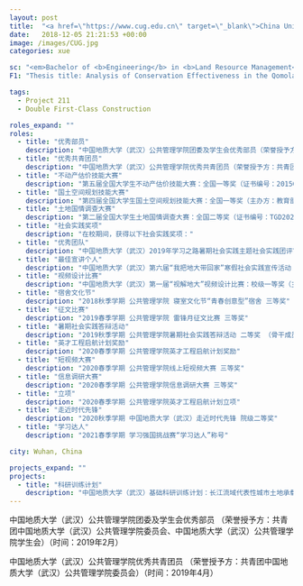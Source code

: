 ```yaml
---
layout: post
title:  "<a href=\"https://www.cug.edu.cn\" target=\"_blank\">China University of Geosciences / 中国地质大学（武汉）</a>"
date:   2018-12-05 21:21:53 +00:00
image: /images/CUG.jpg
categories: xue

sc: "<em>Bachelor of <b>Engineering</b> in <b>Land Resource Management</b>, Sep. 2018 - Jun. 2022</em>"
F1: "Thesis title: Analysis of Conservation Effectiveness in the Qomolangma National Nature Reserve Based on Land Cover Change"

tags:
  - Project 211
  - Double First-Class Construction

roles_expand: ""
roles:
  - title: "优秀部员"
    description: "中国地质大学（武汉）公共管理学院团委及学生会优秀部员（荣誉授予方：共青团中国地质大学（武汉）公共管理学院委员会、中国地质大学（武汉）公共管理学院学生会）（时间：2019年2月）"
  - title: "优秀共青团员"
    description: "中国地质大学（武汉）公共管理学院优秀共青团员（荣誉授予方：共青团中国地质大学（武汉）公共管理学院委员会）（时间：2019年4月）"
  - title: "不动产估价技能大赛"
    description: "第五届全国大学生不动产估价技能大赛：全国一等奖（证书编号：2015GJDS0005）（主办方：教育部高等学校公共管理类专业教学指导委员会、全国高校土地资源管理院长（系主任）联席会）（时间：2021年7月17日）"
  - title: "国土空间规划技能大赛"
    description: "第四届全国大学生国土空间规划技能大赛：全国一等奖（主办方：教育部高等学校公共管理类学科专业教学指导委员会、全国高校土地资源管理院长（系主任）联席会、中国土地学会土地规划分会）（时间：2021年6月19日）"
  - title: "土地国情调查大赛"
    description: "第二届全国大学生土地国情调查大赛：全国二等奖（证书编号：TGD202013）（主办方：教育部高等学校公共管理类学科专业教学指导委员会、中国土地学会土地经济分会、中国土地协会科普工作委员会）（时间：2020年11月15日）"
  - title: "社会实践奖项"
    description: "在校期间，获得以下社会实践奖项："
  - title: "优秀团队"
    description: "中国地质大学（武汉）2019年学习之路暑期社会实践主题社会实践团评审报告会：校级优秀团队（主办方：中共中国地质大学（武汉）委员会宣传部、共青团中国地质大学（武汉）委员会、共青团中国地质大学（武汉）委员会学生工作部、中国地质大学（武汉）学生就业创业指导处）（时间：2019年12月）"
  - title: "最佳宣讲个人"
    description: "中国地质大学（武汉）第六届“我把地大带回家”寒假社会实践宣传活动：特等奖暨“最佳宣讲个人”称号（主办方：中国地质大学（武汉）学生工作处，中国地质大学（武汉）招生办公室）（时间：2019年4月）"
  - title: "视频设计比赛"
    description: "中国地质大学（武汉）第一届“视解地大”视频设计比赛：校级一等奖（主办方：中国地质大学（武汉）学生工作处，中国地质大学（武汉）招生办公室）（时间：2018年12月）"
  - title: "宿舍文化节"
    description: "2018秋季学期 公共管理学院 寝室文化节“青春创意型”宿舍 三等奖"
  - title: "征文比赛"
    description: "2019春季学期 公共管理学院 雷锋月征文比赛 三等奖"
  - title: "暑期社会实践答辩活动"
    description: "2019秋季学期 公共管理学院暑期社会实践答辩活动 二等奖 （骨干成员）"
  - title: "英才工程启航计划奖励"
    description: "2020春季学期 公共管理学院英才工程启航计划奖励"
  - title: "短视频大赛"
    description: "2020春季学期 公共管理学院线上短视频大赛 三等奖"
  - title: "信息调研大赛"
    description: "2020春季学期 公共管理学院信息调研大赛 三等奖"
  - title: "立项"
    description: "2020春季学期 公共管理学院英才工程启航计划立项"
  - title: "走近时代先锋"
    description: "2020秋季学期 中国地质大学（武汉）走近时代先锋 院级二等奖"
  - title: "学习达人"
    description: "2021春季学期 学习强国挑战赛“学习达人”称号"

city: Wuhan, China

projects_expand: ""
projects:
  - title: "科研训练计划"
    description: "中国地质大学（武汉）基础科研训练计划：长江流域代表性城市土地承载力的横向对比，成功结题（自然科学类/项目编号：1910491034）"
---
```

中国地质大学（武汉）公共管理学院团委及学生会优秀部员
（荣誉授予方：共青团中国地质大学（武汉）公共管理学院委员会、中国地质大学（武汉）公共管理学院学生会）（时间：2019年2月）

中国地质大学（武汉）公共管理学院优秀共青团员
（荣誉授予方：共青团中国地质大学（武汉）公共管理学院委员会）（时间：2019年4月）


